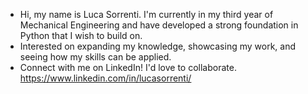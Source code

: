 - Hi, my name is Luca Sorrenti. I'm currently in my third year of Mechanical Engineering and have developed a strong foundation in Python that I wish to build on. 
- Interested on expanding my knowledge, showcasing my work, and seeing how my skills can be applied. 
- Connect with me on LinkedIn! I'd love to collaborate. https://www.linkedin.com/in/lucasorrenti/
